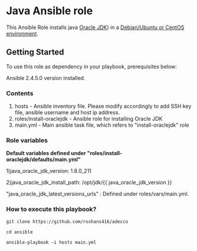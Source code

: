 # Java Ansible role

This Ansible Role installs java  [Oracle JDK](http://www.oracle.com/technetwork/java/javase/overview/index.html)) in a [Debian/Ubuntu or CentOS environment](https://github.com/idealista/java_role/blob/master/meta/main.yml#L7).


## Getting Started

To use this role as dependency in your playbook, prerequisites below:

Ansible 2.4.5.0 version installed.

### Contents

1) hosts  - Ansible inventory file. Please modify accordingly to add SSH key file, ansible username and host ip address.
2) roles/install-oraclejdk - Ansible role for installing Oracle JDK
3) main.yml  - Main ansible task file, which refers to "install-oraclejdk" role

### Role variables

**Default variables defined under "roles/install-oraclejdk/defaults/main.yml"**

1)java_oracle_jdk_version: 1.8.0_211

2)java_oracle_jdk_install_path: /opt/jdk/{{ java_oracle_jdk_version }}

"java_oracle_jdk_latest_versions_urls" : Defined under roles/vars/main.yml.

### How to execute this playbook?

```git clone https://github.com/roshans416/adecco```

```cd ansible```

```ansible-playbook -i hosts main.yml```


